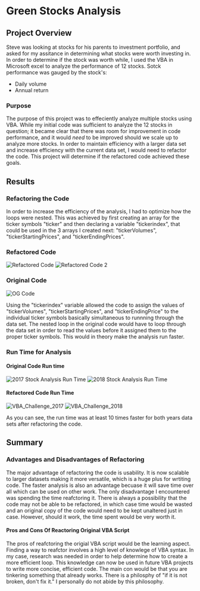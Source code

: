 # Green Stocks Analysis

## Project Overview
Steve was looking at stocks for his parents to investment portfolio, and asked for my assitance in determining what stocks were worth investing in. In order to determine if the stock was worth while, I used the VBA in Microsoft excel to analyze the performance of 12 stocks. Sotck performance was gauged by the stock's: 
- Daily volume  
- Annual return

### Purpose
The purpose of this project was to effeciently analyze multiple stocks using VBA. While my initial code was sufficient to analyze the 12 stocks in question; it became clear that there was room for improvement in code performance, and it would *need* to be improved should we scale up to analyze more stocks. In order to maintain efficiency with a larger data set and increase efficiency with the current data set, I would need to refactor the code. This project will determine if the refactored code achieved these goals.

## Results
### Refactoring the Code
In order to increase the efficiency of the analysis, I had to optimize how the loops were nested. This was achieved by first creating an array for the ticker symbols "ticker" and then declaring a variable "tickerindex", that could be used in the 3 arrays I created next: "tickerVolumes", "tickerStartingPrices", and "tickerEndingPrices".
### Refactored Code
![Refactored Code](https://user-images.githubusercontent.com/102814578/167235068-629d4347-02ee-45ed-b022-0e808144c495.png)
![Refactored Code 2](https://user-images.githubusercontent.com/102814578/167235079-07a228fa-5507-49d6-8e74-6d336025e002.png)
### Original Code
![OG Code](https://user-images.githubusercontent.com/102814578/167235085-5ebcf555-b305-4d7a-8ac9-d21e25097ed1.png)

Using the "tickerindex" variable allowed the code to assign the values of "tickerVolumes", "tickerStartingPrices", and "tickerEndingPrice" to the individual ticker symbols basically simultaneous to runnning through the data set. The nested loop in the original code would have to loop through the data set in order to read the values before it assigned them to the proper ticker symbols. This would in theory make the analysis run faster.
### Run Time for Analysis
#### Original Code Run time
![2017 Stock Analysis Run Time](https://user-images.githubusercontent.com/102814578/167235369-443678c6-813e-4417-abc6-19db7c02baba.png)
![2018 Stock Analysis Run Time](https://user-images.githubusercontent.com/102814578/167235374-8514f321-459b-459a-904d-cf1cde649b3f.png)
#### Refactored Code Run Time
![VBA_Challenge_2017](https://user-images.githubusercontent.com/102814578/167235389-679b5247-0e9f-4a35-bc19-fe10c57dc1dc.png)
![VBA_Challenge_2018](https://user-images.githubusercontent.com/102814578/167235390-464e3a5e-02fe-4713-99d3-bce3853d5bc6.png)

As you can see, the run time was at least 10 times faster for both years data sets after refactoring the code.
## Summary
### Advantages and Disadvantages of Refactoring
The major advantage of refactoring the code is usability. It is now scalable to larger datasets making it more versatile, which is a huge plus for wrtiting code. The faster analysis is also an advantage becuase it will save time over all which can be used on other work. The only disadvantage I encountered was spending the time reafctoring it. There is always a possibility that the code may not be able to be refactored, in which case time would be wasted and an original copy of the code would need to be kept unaltered just in case. However, should it work, the time spent would be very worth it. 
#### Pros and Cons Of Reactoring Original VBA Script
The pros of reafctoring the origial VBA script would be the learning aspect. Finding a way to reafctor involves a high level of knowlege of VBA syntax. In my case, research was needed in order to help determine how to create a more efficient loop. This knowledge can now be used in future VBA projects to write more concise, efficient code. The main con would be that you are tinkering something that already works. There is a philosphy of "if it is not broken, don't fix it." I personally do not abide by this philosophy.  
